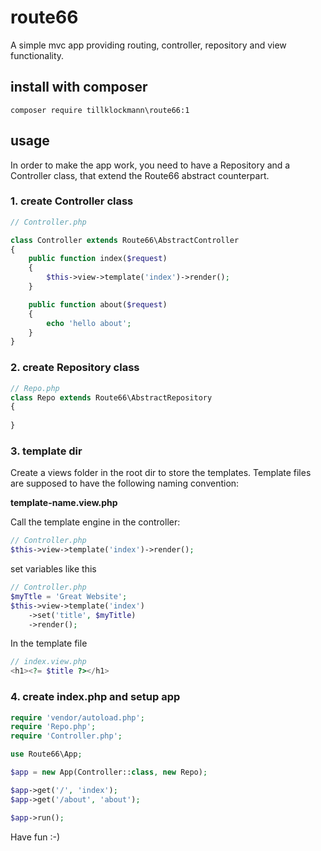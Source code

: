 # route66
A simple mvc app providing routing, controller, repository and view functionality.
## install with composer
```  
composer require tillklockmann\route66:1
``` 

## usage
In order to make the app work, you need to have a Repository and a Controller class, that extend the Route66 abstract counterpart. 
### 1. create Controller class
```php
// Controller.php

class Controller extends Route66\AbstractController
{
    public function index($request)
    {
        $this->view->template('index')->render();
    }

    public function about($request)
    {
        echo 'hello about';
    }
}

```
### 2. create Repository class
```php
// Repo.php
class Repo extends Route66\AbstractRepository
{
    
}
```
### 3. template dir
Create a views folder in the root dir to store the templates. 
Template files are supposed to have the following naming convention:

**template-name.view.php**

Call the template engine in the controller:
```php
// Controller.php
$this->view->template('index')->render();
```
set variables like this
```php
// Controller.php
$myTtle = 'Great Website';
$this->view->template('index')
    ->set('title', $myTitle)
    ->render();
```
In the template file
```php
// index.view.php
<h1><?= $title ?></h1>
```
### 4. create index.php and setup app
```php
require 'vendor/autoload.php';
require 'Repo.php';
require 'Controller.php';

use Route66\App;

$app = new App(Controller::class, new Repo);

$app->get('/', 'index');
$app->get('/about', 'about');

$app->run();
```

Have fun :-)
